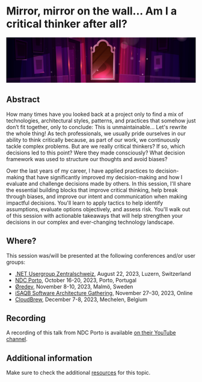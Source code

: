 # Mirror, mirror on the wall... Am I a critical thinker after all?

![mirror on the wall](critical-thinking-banner.jpg)

## Abstract

How many times have you looked back at a project only to find a mix of technologies, architectural styles, patterns, and practices that somehow just don’t fit together, only to conclude: This is unmaintainable... Let's rewrite the whole thing! As tech professionals, we usually pride ourselves in our ability to think critically because, as part of our work, we continuously tackle complex problems. But are we really critical thinkers? If so, which decisions led to this point? Were they made consciously? What decision framework was used to structure our thoughts and avoid biases?

Over the last years of my career, I have applied practices to decision-making that have significantly improved my decision-making and how I evaluate and challenge decisions made by others. In this session, I'll share the essential building blocks that improve critical thinking, help break through biases, and improve our intent and communication when making impactful decisions. You'll learn to apply tactics to help identify assumptions, evaluate options objectively, and assess risk. You'll walk out of this session with actionable takeaways that will help strengthen your decisions in our complex and ever-changing technology landscape.

## Where?

This session was/will be presented at the following conferences and/or user groups:

- [.NET Usergroup Zentralschweiz](https://www.meetup.com/net-usergroup-zentralschweiz/events/295091532/), August 22, 2023, Luzern, Switzerland
- [NDC Porto](https://ndcporto.com/agenda/mirror-mirror-on-the-wall-am-i-a-critical-thinker-after-all/854753d4531d), October 16-20, 2023, Porto, Portugal
- [Øredev](https://oredev.org/sessions/mirror-mirror-on-the-wall-am-i-a-critical-thinker-after-all-), November 8-10, 2023, Malmö, Sweden
- [iSAQB Software Architecture Gathering](https://conferences.isaqb.org/software-architecture-gathering/program-2023/#mirror-mirror-on-the-wall-am-i-a-critical-thinker-after-all), November 27–30, 2023, Online
- [CloudBrew](https://www.cloudbrew.be/#session-mirror-mirror-on-the-wall--am-i-a-critical-thinker-after-all-), December 7-8, 2023, Mechelen, Belgium

## Recording

A recording of this talk from NDC Porto is available [on their YouTube channel](https://youtu.be/fxB2aMKcZDw?si=u-Ke1DbZ1lhbmJjW).

## Additional information

Make sure to check the additional [resources](resources) for this topic.
